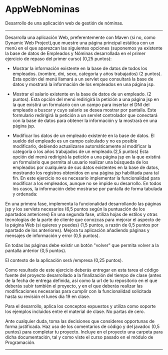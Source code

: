 # AppWebNominas
Desarrollo de una aplicación web de gestión de nóminas.

-------------------------------------------------------------------------------------------------------------------------------------------------------------------------------------------------------------------------------------------------------------------------------

Desarrolla una aplicación Web, preferentemente con Maven (si no, como Dynamic Web Project),que muestre una página principal estática con un menú en el que aparezcan las siguientes opciones (suponemos ya existente la base de datos de Empleados y Nóminas desarrollada en el primer ejercicio de repaso del primer curso) (0,25 puntos):

* Mostrar la información existente en la base de datos de todos los empleados. (nombre, dni, sexo, categoría y años trabajados) (2 puntos).
    Esta opción del menú llamará a un servlet que consultará la base de datos y mostrará la información de los empleados en una página jsp.
  
* Mostrar el salario existente en la base de datos de un empleado. (2 puntos).
    Esta opción del menú redirigirá la petición a una página jsp en la que existirá un formulario con un campo para insertar el DNI del empleado a buscar y cuyo salario se desea mostrar por pantalla. Este formulario redirigirá la petición a un servlet controlador que          conectará con la base de datos para obtener la información y la mostrará en una página jsp.
  
* Modificar los datos de un empleado existente en la base de datos. El sueldo del empleado es un campo calculado y no es posible modificarlo, debiendo actualizarse automáticamente al modificar la categoría o los años trabajados de un empleado.(2,5 puntos)
    Esta opción del menú redirigirá la petición a una página jsp en la que existirá un formulario que permita al usuario realizar una búsqueda de los empleados por cualquiera de sus datos existentes en la base de datos, mostrando los registros obtenidos en una página        jsp habilitada para tal fin. En este ejercicio no es necesario implementar la funcionalidad para modificar a los empleados, aunque no se impide su desarrollo.
    En todos los casos, la información debe mostrarse por pantalla de forma tabulada y ordenada:

En una primera fase, implementa la funcionalidad desarrollando las páginas jsp y los servlets necesarios (6,5 puntos según la puntuación de los apartados anteriores)
En una segunda fase, utiliza hojas de estilos y otras tecnologías de la parte de cliente que conozcas para mejorar el aspecto de la página Web (si quieres y puedes) (1,5 puntos, a razón de 0,5 puntos por apartado de los anteriores).
Mejora tu aplicación añadiendo páginas y mensajes de información y error (0,5 puntos).

En todas las páginas debe existir un botón "volver" que permita volver a la pantalla anterior (0,5 puntos).

El contexto de la aplicación será /empresa (0,25 puntos).

Como resultado de este ejercicio deberás entregar en esta tarea el código fuente del proyecto desarrollado a la finalización del tiempo de clase (antes de la fecha de entrega definida, así como la url de tu repositorio en el que deberás subir también el proyecto, y en el que deberás realizar las modificaciones necesarias para cumplir con la funcionalidad solicitada hasta su revisión el lunes día 19 en clase.

Para el desarrollo, aplica los conceptos expuestos y utiliza como soporte los ejemplos incluidos entre el material de clase. No partas de cero.

Ante cualquier duda, toma las decisiones que consideres opportunas de forma justificada. Haz uso de los comentarios de código y del javadoc (0,5 puntos) para completar tu proyecto. Incluye en el proyecto una carpeta para dicha documentación, tal y como viste el curso pasado en el módulo de Programación.

-------------------------------------------------------------------------------------------------------------------------------------------------------------------------------------------------------------------------------------------------------------------------------
